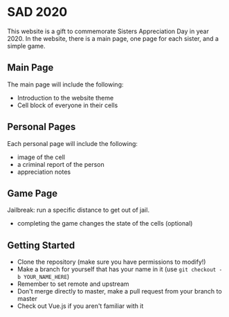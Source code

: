 # SAD 2020
This website is a gift to commemorate Sisters Appreciation Day in year 2020. In the website, there is a main page, one page for each sister, and a simple game.

## Main Page
The main page will include the following:
* Introduction to the website theme
* Cell block of everyone in their cells

## Personal Pages
Each personal page will include the following:
* image of the cell
* a criminal report of the person
* appreciation notes

## Game Page
Jailbreak: run a specific distance to get out of jail.
* completing the game changes the state of the cells (optional)

## Getting Started
* Clone the repository (make sure you have permissions to modify!)
* Make a branch for yourself that has your name in it (use `git checkout -b YOUR_NAME_HERE`)
* Remember to set remote and upstream
* Don't merge directly to master, make a pull request from your branch to master
* Check out Vue.js if you aren't familiar with it
